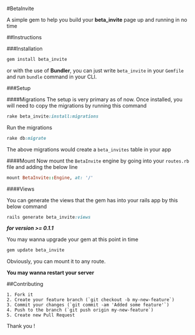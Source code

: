 #BetaInvite

A simple gem to help you build your __beta_invite__ page up and running in no time

##Instructions

###Installation

```ruby
gem install beta_invite
```

or with the use of __Bundler__, you can just write `beta_invite` in your `Gemfile` and run `bundle` command in your CLI.

###Setup

####Migrations
The setup is very primary as of now. Once installed, you will need to copy the migrations by running this command

```ruby
rake beta_invite:install:migrations
```

Run the migrations

```ruby
rake db:migrate
```

The above migrations would create a `beta_invites` table in your app

####Mount
Now mount the `BetaInvite` engine by going into your `routes.rb` file and adding the below line

```ruby
mount BetaInvite::Engine, at: '/'
```

####Views


You can generate the views that the gem has into your rails app by this below command

```ruby
rails generate beta_invite:views
```

___for version >= 0.1.1___

You may wanna upgrade your gem at this point in time

```ruby
gem update beta_invite
```

Obviously, you can mount it to any route.

__You may wanna restart your server__

##Contributing
```
1. Fork it
2. Create your feature branch (`git checkout -b my-new-feature`)
3. Commit your changes (`git commit -am 'Added some feature'`)
4. Push to the branch (`git push origin my-new-feature`)
5. Create new Pull Request
```

Thank you !
